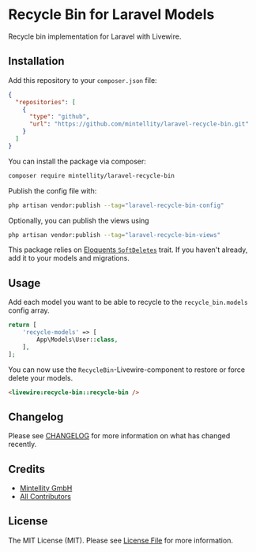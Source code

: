 # Recycle Bin for Laravel Models

Recycle bin implementation for Laravel with Livewire.

## Installation

Add this repository to your `composer.json` file:

```json
{
  "repositories": [
    {
      "type": "github",
      "url": "https://github.com/mintellity/laravel-recycle-bin.git"
    }
  ]
}
```

You can install the package via composer:

```bash
composer require mintellity/laravel-recycle-bin
```

Publish the config file with:

```bash
php artisan vendor:publish --tag="laravel-recycle-bin-config"
```

Optionally, you can publish the views using

```bash
php artisan vendor:publish --tag="laravel-recycle-bin-views"
```

This package relies on [Eloquents `SoftDeletes`](https://laravel.com/docs/10.x/eloquent#soft-deleting) trait. If you haven't already, add it to your models and migrations.

## Usage

Add each model you want to be able to recycle to the `recycle_bin.models` config array.

```php
return [
    'recycle-models' => [
        App\Models\User::class,
    ],
];
```

You can now use the `RecycleBin`-Livewire-component to restore or force delete your models.

```html
<livewire:recycle-bin::recycle-bin />
```

## Changelog

Please see [CHANGELOG](CHANGELOG.md) for more information on what has changed recently.

## Credits

- [Mintellity GmbH](https://github.com/mintellity)
- [All Contributors](../../contributors)

## License

The MIT License (MIT). Please see [License File](LICENSE.md) for more information.
